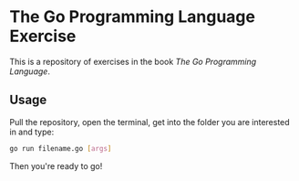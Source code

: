 # The Go Programming Language Exercise

This is a repository of exercises in the book *The Go Programming Language*.

## Usage

Pull the repository, open the terminal, get into the folder you are interested in and type:

```bash
go run filename.go [args]
```

Then you're ready to go!

